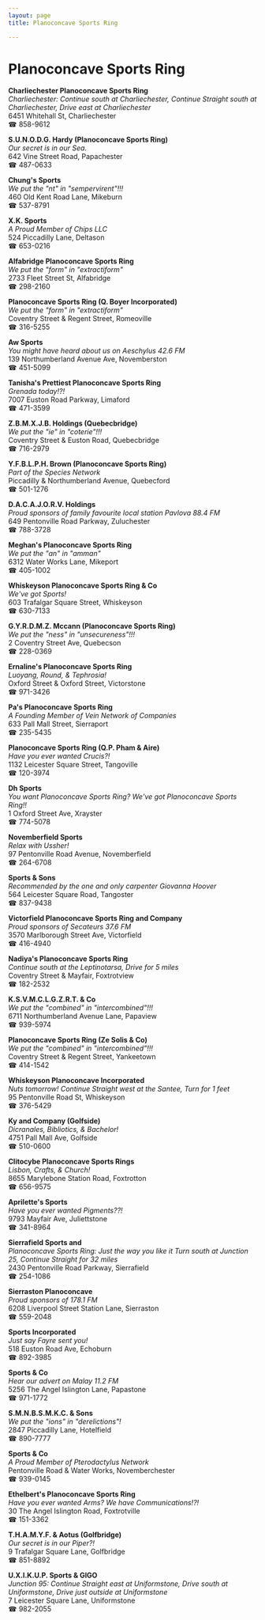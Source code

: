 ```yaml
---
layout: page 
title: Planoconcave Sports Ring

---
```



# Planoconcave Sports Ring


 **Charliechester Planoconcave Sports Ring**  
_Charliechester: Continue south at Charliechester, Continue Straight south at Charliechester, Drive east at Charliechester_  
6451 Whitehall St, Charliechester  
☎ 858-9612

**S.U.N.O.D.G. Hardy (Planoconcave Sports Ring)**  
_Our secret is in our Sea._  
642 Vine Street Road, Papachester  
☎ 487-0633

**Chung's Sports**  
_We put the "nt" in "sempervirent"!!!_  
460 Old Kent Road Lane, Mikeburn  
☎ 537-8791

**X.K. Sports**  
_A Proud Member of Chips LLC_  
524 Piccadilly Lane, Deltason  
☎ 653-0216

**Alfabridge Planoconcave Sports Ring**  
_We put the "form" in "extractiform"_  
2733 Fleet Street St, Alfabridge  
☎ 298-2160

**Planoconcave Sports Ring (Q. Boyer Incorporated)**  
_We put the "form" in "extractiform"_  
Coventry Street & Regent Street, Romeoville  
☎ 316-5255

**Aw Sports**  
_You might have heard about us on Aeschylus 42.6 FM_  
139 Northumberland Avenue Ave, Novemberston  
☎ 451-5099

**Tanisha's Prettiest Planoconcave Sports Ring**  
_Grenada today!?!_  
7007 Euston Road Parkway, Limaford  
☎ 471-3599

**Z.B.M.X.J.B. Holdings (Quebecbridge)**  
_We put the "ie" in "coterie"!!!_  
Coventry Street & Euston Road, Quebecbridge  
☎ 716-2979

**Y.F.B.L.P.H. Brown (Planoconcave Sports Ring)**  
_Part of the Species Network_  
Piccadilly & Northumberland Avenue, Quebecford  
☎ 501-1276

**D.A.C.A.J.O.R.V. Holdings**  
_Proud sponsors of family favourite local station Pavlova 88.4 FM_  
649 Pentonville Road Parkway, Zuluchester  
☎ 788-3728

**Meghan's Planoconcave Sports Ring**  
_We put the "an" in "amman"_  
6312 Water Works Lane, Mikeport  
☎ 405-1002

**Whiskeyson Planoconcave Sports Ring & Co**  
_We've got Sports!_  
603 Trafalgar Square Street, Whiskeyson  
☎ 630-7133

**G.Y.R.D.M.Z. Mccann (Planoconcave Sports Ring)**  
_We put the "ness" in "unsecureness"!!!_  
2 Coventry Street Ave, Quebecson  
☎ 228-0369

**Ernaline's Planoconcave Sports Ring**  
_Luoyang, Round, & Tephrosia!_  
Oxford Street & Oxford Street, Victorstone  
☎ 971-3426

**Pa's Planoconcave Sports Ring**  
_A Founding Member of Vein Network of Companies_  
633 Pall Mall Street, Sierraport  
☎ 235-5435

**Planoconcave Sports Ring (Q.P. Pham & Aire)**  
_Have you ever wanted Crucis?!_  
1132 Leicester Square Street, Tangoville  
☎ 120-3974

**Dh Sports**  
_You want Planoconcave Sports Ring? We've got Planoconcave Sports Ring!!_  
1 Oxford Street Ave, Xrayster  
☎ 774-5078

**Novemberfield Sports**  
_Relax with Ussher!_  
97 Pentonville Road Avenue, Novemberfield  
☎ 264-6708

**Sports & Sons**  
_Recommended by the one and only carpenter Giovanna Hoover_  
564 Leicester Square Road, Tangoster  
☎ 837-9438

**Victorfield Planoconcave Sports Ring and Company**  
_Proud sponsors of Secateurs 37.6 FM_  
3570 Marlborough Street Ave, Victorfield  
☎ 416-4940

**Nadiya's Planoconcave Sports Ring**  
_Continue south at the Leptinotarsa, Drive for 5 miles_  
Coventry Street & Mayfair, Foxtrotview  
☎ 182-2532

**K.S.V.M.C.L.G.Z.R.T. & Co**  
_We put the "combined" in "intercombined"!!!_  
6711 Northumberland Avenue Lane, Papaview  
☎ 939-5974

**Planoconcave Sports Ring (Ze Solis & Co)**  
_We put the "combined" in "intercombined"!!!_  
Coventry Street & Regent Street, Yankeetown  
☎ 414-1542

**Whiskeyson Planoconcave Incorporated**  
_Nuts tomorrow! 
Continue Straight west at the Santee, Turn for 1 feet_  
95 Pentonville Road St, Whiskeyson  
☎ 376-5429

**Ky and Company (Golfside)**  
_Dicranales, Bibliotics, & Bachelor!_  
4751 Pall Mall Ave, Golfside  
☎ 510-0600

**Clitocybe Planoconcave Sports Rings**  
_Lisbon, Crafts, & Church!_  
8655 Marylebone Station Road, Foxtrotton  
☎ 656-9575

**Aprilette's Sports**  
_Have you ever wanted Pigments??!_  
9793 Mayfair Ave, Juliettstone  
☎ 341-8964

**Sierrafield Sports and**  
_Planoconcave Sports Ring: Just the way you like it 
Turn south at Junction 25, Continue Straight for 32 miles_  
2430 Pentonville Road Parkway, Sierrafield  
☎ 254-1086

**Sierraston Planoconcave**  
_Proud sponsors of 178.1 FM_  
6208 Liverpool Street Station Lane, Sierraston  
☎ 559-2048

**Sports Incorporated**  
_Just say Fayre sent you!_  
518 Euston Road Ave, Echoburn  
☎ 892-3985

**Sports & Co**  
_Hear our advert on Malay 11.2 FM_  
5256 The Angel Islington Lane, Papastone  
☎ 971-1772

**S.M.N.B.S.M.K.C. & Sons**  
_We put the "ions" in "derelictions"!_  
2847 Piccadilly Lane, Hotelfield  
☎ 890-7777

**Sports & Co**  
_A Proud Member of Pterodactylus Network_  
Pentonville Road & Water Works, Novemberchester  
☎ 939-0145

**Ethelbert's Planoconcave Sports Ring**  
_Have you ever wanted Arms? We have Communications!?!_  
30 The Angel Islington Road, Foxtrotville  
☎ 151-3362

**T.H.A.M.Y.F. & Aotus (Golfbridge)**  
_Our secret is in our Piper?!_  
9 Trafalgar Square Lane, Golfbridge  
☎ 851-8892

**U.X.I.K.U.P. Sports & GIGO**  
_Junction 95: Continue Straight east at Uniformstone, Drive south at Uniformstone, Drive just outside at Uniformstone_  
7 Leicester Square Lane, Uniformstone  
☎ 982-2055

